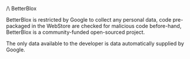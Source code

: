 /\ BetterBlox

BetterBlox is restricted by Google to collect any personal data, code pre-packaged in the WebStore are checked for malicious code before-hand, BetterBlox is a community-funded open-sourced project.

The only data available to the developer is data automatically supplied by Google.

